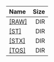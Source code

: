 |Name|Size|
|:---|---:|
|[[RAW]]([RAW]/index.html)|DIR|
|[[ST]]([ST]/index.html)|DIR|
|[[STX]]([STX]/index.html)|DIR|
|[[TOS]]([TOS]/index.html)|DIR|
